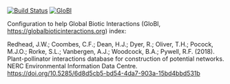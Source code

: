 [![Build Status](https://travis-ci.com/zedomel/redhead2018.svg)](https://travis-ci.com/zedomel/redhead2018) [![GloBI](http://api.globalbioticinteractions.org/interaction.svg?accordingTo=zedomel:redhead2018)](http://globalbioticinteractions.org/?accordingTo=zedomel:redhead2018)

Configuration to help Global Biotic Interactions (GloBI, https://globalbioticinteractions.org) index: 

Redhead, J.W.; Coombes, C.F.; Dean, H.J.; Dyer, R.; Oliver, T.H.; Pocock, M.J.O.; Rorke, S.L.; Vanbergen, A.J.; Woodcock, B.A.; Pywell, R.F. (2018). Plant-pollinator interactions database for construction of potential networks. NERC Environmental Information Data Centre. https://doi.org/10.5285/6d8d5cb5-bd54-4da7-903a-15bd4bbd531b

